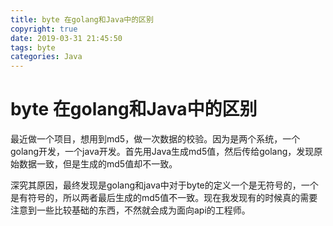 ```yaml
---
title: byte 在golang和Java中的区别
copyright: true
date: 2019-03-31 21:45:50
tags: byte
categories: Java
---
```


# byte 在golang和Java中的区别

最近做一个项目，想用到md5，做一次数据的校验。因为是两个系统，一个golang开发，一个java开发。首先用Java生成md5值，然后传给golang，发现原始数据一致，但是生成的md5值却不一致。

深究其原因，最终发现是golang和java中对于byte的定义一个是无符号的，一个是有符号的，所以两者最后生成的md5值不一致。现在我发现有的时候真的需要注意到一些比较基础的东西，不然就会成为面向api的工程师。